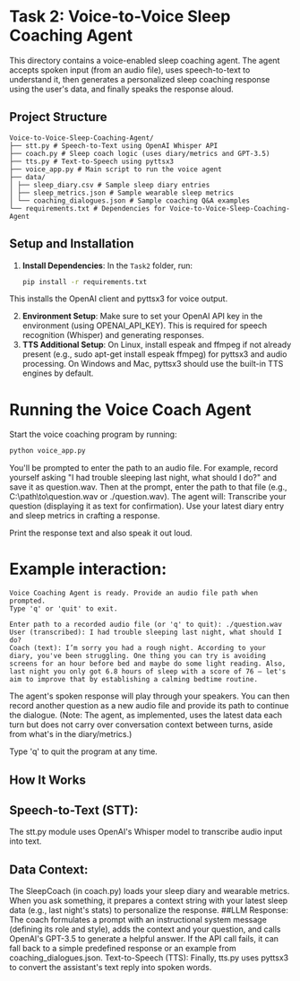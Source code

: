 # Task 2: Voice-to-Voice Sleep Coaching Agent

This directory contains a voice-enabled sleep coaching agent. The agent accepts spoken input (from an audio file), uses speech-to-text to understand it, then generates a personalized sleep coaching response using the user's data, and finally speaks the response aloud.

## Project Structure
```
Voice-to-Voice-Sleep-Coaching-Agent/
├── stt.py # Speech-to-Text using OpenAI Whisper API
├── coach.py # Sleep coach logic (uses diary/metrics and GPT-3.5)
├── tts.py # Text-to-Speech using pyttsx3
├── voice_app.py # Main script to run the voice agent
├── data/
│ ├── sleep_diary.csv # Sample sleep diary entries
│ ├── sleep_metrics.json # Sample wearable sleep metrics
│ └── coaching_dialogues.json # Sample coaching Q&A examples
└── requirements.txt # Dependencies for Voice-to-Voice-Sleep-Coaching-Agent
```

## Setup and Installation
1. **Install Dependencies**: In the `Task2` folder, run:  
   ```bash
   pip install -r requirements.txt

This installs the OpenAI client and pyttsx3 for voice output.

2. **Environment Setup**: Make sure to set your OpenAI API key in the environment (using OPENAI_API_KEY). This is required for speech recognition (Whisper) and generating responses.
3. **TTS Additional Setup**:
On Linux, install espeak and ffmpeg if not already present (e.g., sudo apt-get install espeak ffmpeg) for pyttsx3 and audio processing.
On Windows and Mac, pyttsx3 should use the built-in TTS engines by default.

# Running the Voice Coach Agent
Start the voice coaching program by running:
```bash
python voice_app.py
```
You'll be prompted to enter the path to an audio file. For example, record yourself asking "I had trouble sleeping last night, what should I do?" and save it as question.wav. Then at the prompt, enter the path to that file (e.g., C:\path\to\question.wav or ./question.wav). The agent will:
Transcribe your question (displaying it as text for confirmation).
Use your latest diary entry and sleep metrics in crafting a response.

Print the response text and also speak it out loud.

# Example interaction:
```
Voice Coaching Agent is ready. Provide an audio file path when prompted.
Type 'q' or 'quit' to exit.

Enter path to a recorded audio file (or 'q' to quit): ./question.wav
User (transcribed): I had trouble sleeping last night, what should I do?
Coach (text): I’m sorry you had a rough night. According to your diary, you've been struggling. One thing you can try is avoiding screens for an hour before bed and maybe do some light reading. Also, last night you only got 6.8 hours of sleep with a score of 76 – let's aim to improve that by establishing a calming bedtime routine.
```
The agent's spoken response will play through your speakers. You can then record another question as a new audio file and provide its path to continue the dialogue. (Note: The agent, as implemented, uses the latest data each turn but does not carry over conversation context between turns, aside from what's in the diary/metrics.) 

Type 'q' to quit the program at any time.

## How It Works
## Speech-to-Text (STT):
The stt.py module uses OpenAI's Whisper model to transcribe audio input into text.
## Data Context:
The SleepCoach (in coach.py) loads your sleep diary and wearable metrics. When you ask something, it prepares a context string with your latest sleep data (e.g., last night's stats) to personalize the response.
##LLM Response:
The coach formulates a prompt with an instructional system message (defining its role and style), adds the context and your question, and calls OpenAI's GPT-3.5 to generate a helpful answer. If the API call fails, it can fall back to a simple predefined response or an example from coaching_dialogues.json.
Text-to-Speech (TTS): Finally, tts.py uses pyttsx3 to convert the assistant's text reply into spoken words.

